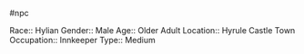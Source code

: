 #npc 

Race:: Hylian
Gender:: Male
Age:: Older Adult
Location:: Hyrule Castle Town
Occupation:: Innkeeper
Type:: Medium
